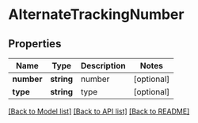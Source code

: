 # AlternateTrackingNumber

## Properties
Name | Type | Description | Notes
------------ | ------------- | ------------- | -------------
**number** | **string** | number | [optional] 
**type** | **string** | type | [optional] 

[[Back to Model list]](../../README.md#documentation-for-models) [[Back to API list]](../../README.md#documentation-for-api-endpoints) [[Back to README]](../../README.md)

